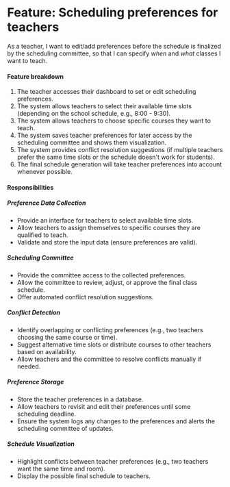 # Feature: Scheduling preferences for teachers

As a teacher, I want to edit/add preferences before the schedule is finalized by the scheduling committee, so that I can specify _when_ and _what_ classes I want to teach.

#### Feature breakdown

1. The teacher accesses their dashboard to set or edit scheduling preferences.
2. The system allows teachers to select their available time slots (depending on the school schedule, e.g., 8:00 - 9:30).
3. The system allows teachers to choose specific courses they want to teach.
4. The system saves teacher preferences for later access by the scheduling committee and shows them visualization.
5. The system provides conflict resolution suggestions (if multiple teachers prefer the same time slots or the schedule doesn't work for students).
6. The final schedule generation will take teacher preferences into account whenever possible.

#### Responsibilities

##### Preference Data Collection

- Provide an interface for teachers to select available time slots.
- Allow teachers to assign themselves to specific courses they are qualified to teach.
- Validate and store the input data (ensure preferences are valid).

##### Scheduling Committee

- Provide the committee access to the collected preferences.
- Allow the committee to review, adjust, or approve the final class schedule.
- Offer automated conflict resolution suggestions.

##### Conflict Detection

- Identify overlapping or conflicting preferences (e.g., two teachers choosing the same course or time).
- Suggest alternative time slots or distribute courses to other teachers based on availability.
- Allow teachers and the committee to resolve conflicts manually if needed.

##### Preference Storage

- Store the teacher preferences in a database.
- Allow teachers to revisit and edit their preferences until some scheduling deadline.
- Ensure the system logs any changes to the preferences and alerts the scheduling committee of updates.

##### Schedule Visualization

- Highlight conflicts between teacher preferences (e.g., two teachers want the same time and room).
- Display the possible final schedule to teachers.
